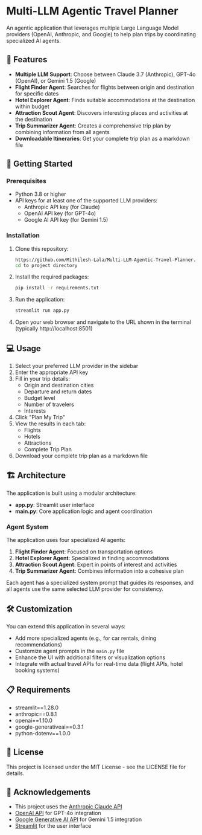 # Multi-LLM Agentic Travel Planner

An agentic application that leverages multiple Large Language Model providers (OpenAI, Anthropic, and Google) to help plan trips by coordinating specialized AI agents.

## 🌟 Features

- **Multiple LLM Support**: Choose between Claude 3.7 (Anthropic), GPT-4o (OpenAI), or Gemini 1.5 (Google)
- **Flight Finder Agent**: Searches for flights between origin and destination for specific dates
- **Hotel Explorer Agent**: Finds suitable accommodations at the destination within budget
- **Attraction Scout Agent**: Discovers interesting places and activities at the destination
- **Trip Summarizer Agent**: Creates a comprehensive trip plan by combining information from all agents
- **Downloadable Itineraries**: Get your complete trip plan as a markdown file

## 🚀 Getting Started

### Prerequisites

- Python 3.8 or higher
- API keys for at least one of the supported LLM providers:
  - Anthropic API key (for Claude)
  - OpenAI API key (for GPT-4o)
  - Google AI API key (for Gemini 1.5)

### Installation

1. Clone this repository:
   ```bash
   https://github.com/Mithilesh-Lala/Multi-LLM-Agentic-Travel-Planner.git
   cd to project directory
   ```

2. Install the required packages:
   ```bash
   pip install -r requirements.txt
   ```

3. Run the application:
   ```bash
   streamlit run app.py
   ```

4. Open your web browser and navigate to the URL shown in the terminal (typically http://localhost:8501)

## 💻 Usage

1. Select your preferred LLM provider in the sidebar
2. Enter the appropriate API key
3. Fill in your trip details:
   - Origin and destination cities
   - Departure and return dates
   - Budget level
   - Number of travelers
   - Interests
4. Click "Plan My Trip"
5. View the results in each tab:
   - Flights
   - Hotels
   - Attractions
   - Complete Trip Plan
6. Download your complete trip plan as a markdown file

## 🏗️ Architecture

The application is built using a modular architecture:

- **app.py**: Streamlit user interface
- **main.py**: Core application logic and agent coordination

### Agent System

The application uses four specialized AI agents:

1. **Flight Finder Agent**: Focused on transportation options
2. **Hotel Explorer Agent**: Specialized in finding accommodations
3. **Attraction Scout Agent**: Expert in points of interest and activities
4. **Trip Summarizer Agent**: Combines information into a cohesive plan

Each agent has a specialized system prompt that guides its responses, and all agents use the same selected LLM provider for consistency.

## 🛠️ Customization

You can extend this application in several ways:

- Add more specialized agents (e.g., for car rentals, dining recommendations)
- Customize agent prompts in the `main.py` file
- Enhance the UI with additional filters or visualization options
- Integrate with actual travel APIs for real-time data (flight APIs, hotel booking systems)

## 📋 Requirements

- streamlit==1.28.0
- anthropic==0.8.1
- openai==1.10.0
- google-generativeai==0.3.1
- python-dotenv==1.0.0

## 📝 License

This project is licensed under the MIT License - see the LICENSE file for details.


## 🙏 Acknowledgements

- This project uses the [Anthropic Claude API](https://docs.anthropic.com/claude/reference/getting-started-with-the-api)
- [OpenAI API](https://platform.openai.com/docs/api-reference) for GPT-4o integration
- [Google Generative AI API](https://ai.google.dev/docs) for Gemini 1.5 integration
- [Streamlit](https://streamlit.io/) for the user interface
